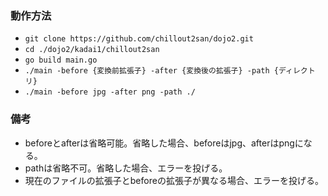 ### 動作方法
- ```git clone https://github.com/chillout2san/dojo2.git```
- ```cd ./dojo2/kadai1/chillout2san```
- ```go build main.go```
- ```./main -before {変換前拡張子} -after {変換後の拡張子} -path {ディレクトリ}```
- ```./main -before jpg -after png -path ./```

### 備考
- beforeとafterは省略可能。省略した場合、beforeはjpg、afterはpngになる。
- pathは省略不可。省略した場合、エラーを投げる。
- 現在のファイルの拡張子とbeforeの拡張子が異なる場合、エラーを投げる。